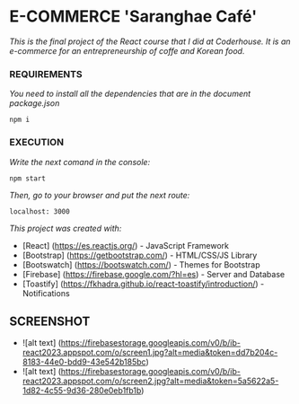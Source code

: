 # E-COMMERCE 'Saranghae Café'

_This is the final project of the React course that I did at Coderhouse. It is an e-commerce for an entrepreneurship of coffe and Korean food._

### REQUIREMENTS
_You need to install all the dependencies that are in the document package.json_

```
npm i
```

### EXECUTION
_Write the next comand in the console:_

```
npm start
```

_Then, go to your browser and put the next route:_

```
localhost: 3000
```

_This project was created with:_
* [React] (https://es.reactjs.org/) - JavaScript Framework
* [Bootstrap] (https://getbootstrap.com/) - HTML/CSS/JS Library
* [Bootswatch] (https://bootswatch.com/) - Themes for Bootstrap
* [Firebase] (https://firebase.google.com/?hl=es) - Server and Database
* [Toastify] (https://fkhadra.github.io/react-toastify/introduction/) - Notifications

## SCREENSHOT
* ![alt text] (https://firebasestorage.googleapis.com/v0/b/ib-react2023.appspot.com/o/screen1.jpg?alt=media&token=dd7b204c-8183-44e0-bdd9-43e542b185bc)
* ![alt text] (https://firebasestorage.googleapis.com/v0/b/ib-react2023.appspot.com/o/screen2.jpg?alt=media&token=5a5622a5-1d82-4c55-9d36-280e0eb1fb1b)
